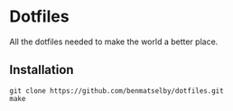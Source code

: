 # Dotfiles

All the dotfiles needed to make the world a better place.

## Installation

```shell
git clone https://github.com/benmatselby/dotfiles.git
make
```
